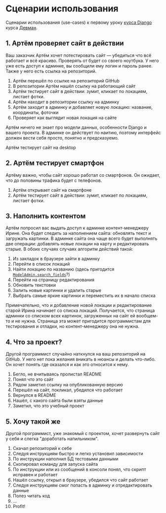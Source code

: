 # Сценарии использования

Сценарии использования (use-cases) к первому уроку [курса Django](https://dvmn.org/modules/django/) курса [Девман](http://dvmn.org/).

## 1. Артём проверяет сайт в действии

Ваш заказчик Артём хочет потестировать сайт — убедиться что всё работает и всё красиво. Проверять от будет со своего ноутбука. У него уже есть доступ к админке, вы сообщили ему логин и пароль ранее. Также у него есть ссылка на репозиторий.

1. Артём перешёл по ссылке на репозиторий GitHub
2. В репозитории Артём нашёл ссылку на работающий сайт
3. Артём тестирует сайт в действии: зумит, кликает по локациям, листает фотки.
4. Артём находит в репозитории ссылку на админку
5. Артём заходит в админку и добавляет новую локацию: название, координаты, фоточки
6. Проверяет как выглядит новая локация на сайте

Артём ничего не знает про модели данных, особенности Django и вашего проекта. В админке он действует по наитию, поэтому интерфейc должен вести себя просто, понятно и предсказуемо.

Артём тестирует сайт на desktop

## 2. Артём тестирует смартфон

Артёму важно, чтобы сайт хорошо работал со смартфонов. Он ожидает, что до половины трафика будет с телефонов.

1. Артём открывает сайт на смартфоне
2. Артём тестирует сайт в действии: зумит, кликает по локациям, листает фотки.

## 3. Наполнить контентом

Артём попросил вас выдать доступ к админке контент-менеджеру Ирине. Она будет следить за наполнением сайта: обновлять текст и загружать картинки. В админке сайта она чаще всего будет выполнять две операции: добавлять новые локации на карту и редактировать старые. В обоих случаях случаях алгоритм действий такой:

1. Из закладок в браузере зайти в админку
2. Перейти в список локаций
3. Найти локацию по названию (здесь пригодится [`ModelAdmin.search_fields`](https://docs.djangoproject.com/en/3.0/ref/contrib/admin/#django.contrib.admin.ModelAdmin.search_fields)?)
4. Перейти на страницу редактирования
5. Обновить текстовки
6. Залить новые картинки и удалить старые
7. Выбрать самые яркие картинки и переместить их в начало списка

Примечательно, что и добавление новой локации и редактирование старой Ирина начинает со списка локаций. Получается, что страница админки со списком всех картинок, загруженных на сайт ей вообщем-то и не нужна. Страница эта может пригодится программистам для тестирования и отладки, но контент-менеджеру она не нужна.

## 4. Что за проект?

Другой программист случайно наткнулся на ваш репозиторий на GitHub. У него нет пока желания вникать в нюансы и делать что-либо. Он хочет понять где оказался и как это относится к нему.

1. Бегло, не вчитываясь пролистал README
2. Понял что это сайт
3. Рядом заметил ссылку на опубликованную версию
4. Перешёл на сайт, покликал, убедился что работает
5. Вернулся в README
6. Нашёл, с какого сайта были взяты данные
3. Заметил, что это учебный проект

## 5. Хочу такой же

Другой программист, уже знакомый с проектом, хочет развернуть сайт у себя и слегка "доработать напильником".

1. Скачал репозиторий к себе
2. Следуя инструкциям быстро и легко установил зависимости
3. По инструкции наполнил БД тестовыми данными
3. Скопировал команду для запуска сайта
4. По инструкции или из сообщений в консоли понял, что скрипт исправен и работает
5. Нашёл ссылку, открыл в браузере, убедился что сайт работает
6. Следуя инструкциям смог попасть в админку и отредактировать данные
5. Полез читать код
6. ...
7. Profit!
